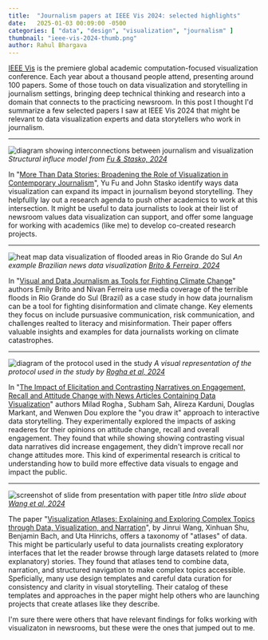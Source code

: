 ```yaml
---
title:  "Journalism papers at IEEE Vis 2024: selected highlights"
date:   2025-01-03 00:09:00 -0500
categories: [ "data", "design", "visualization", "journalism" ]
thumbnail: "ieee-vis-2024-thumb.png"
author: Rahul Bhargava
---
```


[IEEE Vis](https://ieeevis.org/) is the premiere global academic computation-focused visualization conference. Each year about a thousand people attend, presenting around 100 papers. Some of those touch on data visualization and storytelling in journalism settings, bringing deep technical thinking and research into a domain that connects to the practicing newsroom. In this post I thought I'd summarize a few selected papers I saw at IEEE Vis 2024 that might be relevant to data visualization experts and data storytellers who work in journalism.

---

![diagram showing interconnections between journalism and visualization](https://ieeevis.b-cdn.net/vis_2024/paper_images_small/v-tvcg-20233287585_Image.png)
*Structural influce model from [Fu & Stasko, 2024](https://faculty.cc.gatech.edu/~john.stasko/papers/tvcg23-journalism.pdf)*

In "[More Than Data Stories: Broadening the Role of Visualization in Contemporary Journalism](https://faculty.cc.gatech.edu/~john.stasko/papers/tvcg23-journalism.pdf)", Yu Fu and John Stasko identify ways data visualization can expand its impact in journalism beyond storytelling. They helpfullly lay out a research agenda to push other academics to work at this intersection. It might be useful to data journalists to look at their list of newsroom values data visualization can support, and offer some language for working with academics (like me) to develop co-created research projects.

---

![heat map data visualization of flooded areas in Rio Grande do Sul](https://ieeevis.b-cdn.net/vis_2024/paper_images_small/w-future-1013_Image.png)
*An example Brazilian news data visualization [Brito & Ferreira, 2024](https://ieeevis.b-cdn.net/vis_2024/pdfs/w-future-1013.pdf)*

In "[Visual and Data Journalism as Tools for Fighting Climate Change](https://ieeevis.b-cdn.net/vis_2024/pdfs/w-future-1013.pdf)" authors Emily Brito and Nivan Ferreira use media coverage of the terrible floods in Rio Grande do Sul (Brazil) as a case study in how data journalism can be a tool for fighting disinformation and climate change. Key elements they focus on include pursuasive communication, risk communication, and challenges realted to literacy and misinformation. Their paper offers valuable insights and examples for data journalists working on climate catastrophes.

---

![diagram of the protocol used in the study](https://ieeevis.b-cdn.net/vis_2024/paper_images_small/v-tvcg-20243355884_Image.png)
*A visual representation of the protocol used in the study by [Rogha et al, 2024](https://arxiv.org/html/2401.05511v1)*

In "[The Impact of Elicitation and Contrasting Narratives on Engagement, Recall and Attitude Change with News Articles Containing Data Visualization](https://arxiv.org/html/2401.05511v1)" authors Milad Rogha , Subham Sah, Alireza Karduni, Douglas Markant, and Wenwen Dou explore the "you draw it" approach to interactive data storytelling. They experimentally explored the impacts of asking readeres for their opinions on attitude change, recall and overall engagement. They found that while showing showing contrasting visual data narratives did increase engagement, they didn't improve recall nor change attitudes more. This kind of experimental research is critical to understanding how to build more effective data visuals to engage and impact the public.

---

![screenshot of slide from presentation with paper title](https://ieeevis.b-cdn.net/vis_2024/paper_images_small/v-full-1446_Image.png)
*Intro slide about [Wang et al, 2024](https://arxiv.org/abs/2408.07483)*

The paper "[Visualization Atlases: Explaining and Exploring Complex Topics through Data, Visualization, and Narration](https://arxiv.org/abs/2408.07483)", by Jinrui Wang, Xinhuan Shu, Benjamin Bach, and Uta Hinrichs, offers a taxonomy of "atlases" of data. This might be particularly useful to data journalists creating exploratory interfaces that let the reader browse through large datasets related to (more explanatory) stories. They found that atlases tend to combine data, narration, and structured navigation to make complex topics accessible. Speficially, many use design templates and careful data curation for consistency and clarity in visual storytelling. Their catalog of these templates and approaches in the paper might help others who are launching projects that create atlases like they describe.

I'm sure there were others that have relevant findings for folks working with visualizaton in newsrooms, but these were the ones that jumped out to me.

